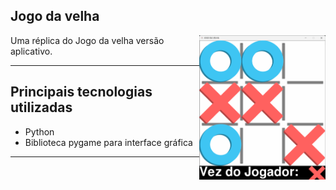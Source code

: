  ## Jogo da velha


 <p><img align="right" src="https://github.com/0Kunz/PROJETOS/blob/main/Jogo%20da%20Velha/apresentação/fim.png" width=40% height=40% /></p>


<p>Uma réplica do Jogo da velha versão aplicativo.</p>
<hr>

## Principais tecnologias utilizadas

* Python
* Biblioteca pygame para interface gráfica

<hr>
</body>
